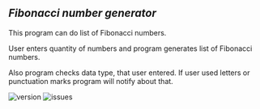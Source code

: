 ## _Fibonacci number generator_

This program can do list of Fibonacci numbers.

User enters quantity of numbers and program generates list of Fibonacci numbers. 

Also program checks data type, that user entered. 
If user used letters or punctuation marks program will notify about that.


![version](https://img.shields.io/github/pipenv/locked/python-version/Lily-Simon/Quadratic_equation?color=green)
![issues](https://img.shields.io/github/issues/Lily-Simon/Quadratic_equation?color=green)